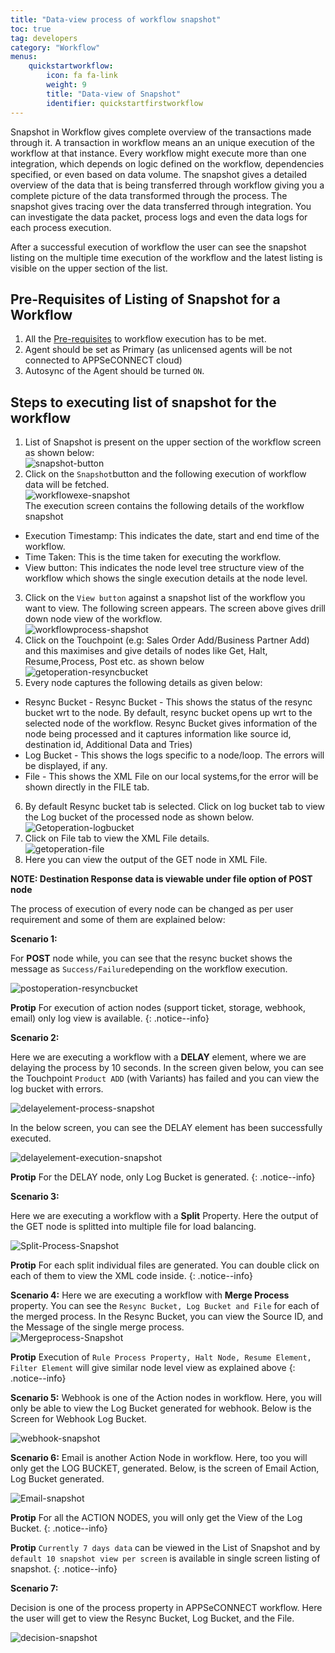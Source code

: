 ```yaml
---
title: "Data-view process of workflow snapshot"
toc: true
tag: developers
category: "Workflow"
menus: 
    quickstartworkflow:
        icon: fa fa-link
        weight: 9
        title: "Data-view of Snapshot" 
        identifier: quickstartfirstworkflow
---
```


Snapshot in Workflow gives complete overview of the transactions made through it. A transaction in workflow means an an unique execution
of the workflow at that instance. Every workflow might execute more than one integration, which depends on 
logic defined on the workflow, dependencies specified, or even based on data volume. The snapshot gives a detailed overview
of the data that is being transferred through workflow giving you a complete picture of the data transformed through
the process. The snapshot gives tracing over the data transferred through integration. You can investigate the data packet, process
logs and even the data logs for each process execution. 

After a successful execution of workflow the user can see the snapshot listing on the multiple time execution 
of the workflow and the latest listing is visible on the upper section of the list.

## Pre-Requisites of Listing of Snapshot for a Workflow

1. All the [Pre-requisites](/workflow/deploying-and-executing/) to workflow execution has to be met.
2. Agent should be set as Primary (as unlicensed agents will be not connected to APPSeCONNECT cloud)
3. Autosync of the Agent should be turned `ON`.


## Steps to executing list of snapshot for the workflow

1. List of Snapshot is present on the upper section of the workflow screen as shown below:  
![snapshot-button](/staticfiles/workflow-management/media/snapshot-button.png)
2. Click on the `Snapshot`button and the following execution of workflow data will be fetched.  
![workflowexe-snapshot](/staticfiles/workflow-management/media/workflowexe-snapshot.png)  
The execution screen contains the following details of the workflow snapshot
* Execution Timestamp: This indicates the date, start and end time of the workflow.
* Time Taken: This is the time taken for executing the workflow.
* View button: This indicates the node level tree structure view of the workflow which shows the single execution 
  details at the node level.
3. Click on the `View button`  against a snapshot list of the workflow you want to view. The following screen 
appears. The screen above gives drill down node view of the workflow.  
![workflowprocess-shapshot](/staticfiles/workflow-management/media/workflowprocess-shapshot.png)
4. Click on the Touchpoint (e.g: Sales Order Add/Business Partner Add) and this maximises and give details of nodes like
Get, Halt, Resume,Process, Post etc. as shown below
![getoperation-resyncbucket](/staticfiles/workflow-management/media/getoperation-resyncbucket.png)
5. Every node captures the following details as given below:
* Resync Bucket - Resync Bucket - This shows the status of the resync bucket wrt to the node. By default, 
resync bucket opens up wrt to the selected node of the workflow. Resync Bucket gives information of the node
being processed and it captures information like source id, destination id, Additional Data and Tries)
* Log Bucket - This shows the logs specific to a node/loop. The errors will be displayed, if any.
* File - This shows the XML File on our local systems,for the error will be shown directly in the FILE tab.  
6. By default Resync bucket tab is selected. Click on log bucket tab to view the Log bucket of the processed node as shown below.  
![Getoperation-logbucket](/staticfiles/workflow-management/media/Getoperation-logbucket.png)
7. Click on File tab to view the XML File details.  
![getoperation-file](/staticfiles/workflow-management/media/getoperation-file.png)
8. Here you can view the output of the GET node in XML File.

**NOTE: Destination Response data is viewable under file option of POST node**

The process of execution of every node can be changed as per user requirement and some of them are explained below:

**Scenario 1:**

For **POST** node while, you can see that the resync bucket shows the message as `Success/Failure`depending on the workflow 
execution.

![postoperation-resyncbucket](/staticfiles/workflow-management/media/postoperation-resyncbucket.png)

**Protip** For execution of action nodes (support ticket, storage, webhook, email) only log view is available.
{: .notice--info}

**Scenario 2:**

Here we are executing a workflow with a **DELAY** element, where we are delaying the process by 10 seconds.
In the screen given below, you can see the Touchpoint `Product ADD` (with Variants) has failed and you can view the log bucket with errors. 

![delayelement-process-snapshot](/staticfiles/workflow-management/media/delayelement-process-snapshot.png)

In the below screen, you can see the DELAY element has been successfully executed.

![delayelement-execution-snapshot](/staticfiles/workflow-management/media/delayelement-execution-snapshot.png)

**Protip** For the DELAY node, only Log Bucket is generated.
{: .notice--info}

**Scenario 3:**

Here we are executing a workflow with a **Split** Property. Here the output of the GET node is splitted into multiple file for load balancing.

![Split-Process-Snapshot](/staticfiles/workflow-management/media/Split-Process-Snapshot.png)

**Protip** For each split individual files are generated. You can double click on each of them to view the XML code inside. 
{: .notice--info}


**Scenario 4:**
Here we are executing a workflow with **Merge Process** property. You can see the `Resync Bucket, Log Bucket and File` for each of the merged process. 
In the Resync Bucket, you can view the Source ID, and the Message of the single merge process.  
![Mergeprocess-Snapshot](/staticfiles/workflow-management/media/Mergeprocess-Snapshot.png)

**Protip** Execution of `Rule Process Property, Halt Node, Resume Element, Filter Element` will give similar node 
level view as explained above 
{: .notice--info}


**Scenario 5:**
Webhook is one of the Action nodes in workflow. Here, you will only be able to view the Log Bucket generated for webhook. 
Below is the Screen for Webhook Log Bucket.

![webhook-snapshot](/staticfiles/workflow-management/media/webhook-snapshot.png)

**Scenario 6:**
Email is another Action Node in workflow. Here, too you will only get the LOG BUCKET, generated. 
Below, is the screen of Email Action, Log Bucket generated.

![Email-snapshot](/staticfiles/workflow-management/media/Email-snapshot.png)

**Protip** For all the ACTION NODES, you will only get the View of the Log Bucket.
{: .notice--info}

**Protip** `Currently 7 days data` can be viewed in the List of Snapshot and by `default 10 snapshot view per screen` is available 
in single screen listing of snapshot.
{: .notice--info}

**Scenario 7:**

Decision is one of the process property in APPSeCONNECT workflow. Here the user will get to view the 
Resync Bucket, Log Bucket, and the File.

![decision-snapshot](/staticfiles/workflow-management/media/decision-snapshot.png)


